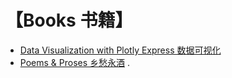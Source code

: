 # 【Books 书籍】

- [Data Visualization with Plotly Express 数据可视化](https://www.plotlybook.xyz)
- [Poems & Proses 乡愁永酒](https://www.wcj365.xyz) .